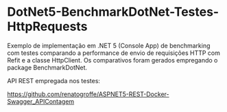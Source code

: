 # DotNet5-BenchmarkDotNet-Testes-HttpRequests
Exemplo de implementação em .NET 5 (Console App) de benchmarking com testes comparando a performance de envio de requisições HTTP com Refit e a classe HttpClient. Os comparativos foram gerados empregando o package BenchmarkDotNet.

API REST empregada nos testes:

https://github.com/renatogroffe/ASPNET5-REST-Docker-Swagger_APIContagem